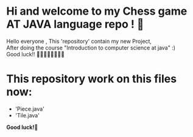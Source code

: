 # Hi and welcome to my Chess game AT JAVA language repo ! 🚀 <br>

Hello everyone , This 'repository' contain my new Project, <br>
After doing the course "Introduction to computer science at java" :) <br>
Good luck!! 👩‍💻🧙‍♂️🚀👩‍💻🔥 <br>

# This repository work on this files now:
- 'Piece.java'
- 'Tile.java'

**Good luck!**🤗